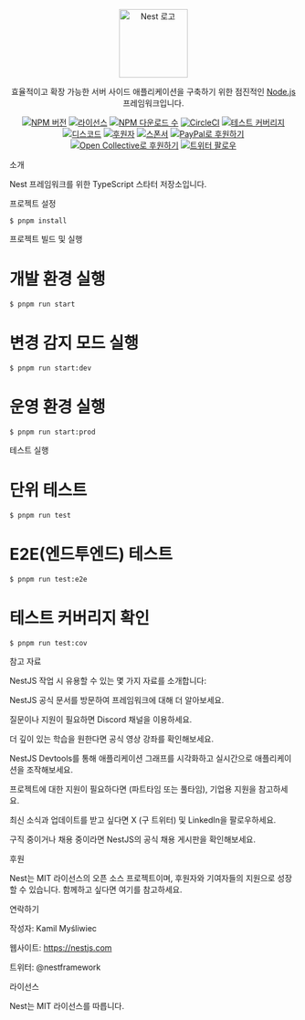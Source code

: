 

<p align="center">
  <a href="http://nestjs.com/" target="blank"><img src="https://nestjs.com/img/logo-small.svg" width="120" alt="Nest 로고" /></a>
</p><p align="center">
  효율적이고 확장 가능한 서버 사이드 애플리케이션을 구축하기 위한 점진적인 <a href="http://nodejs.org" target="_blank">Node.js</a> 프레임워크입니다.
</p><p align="center">
  <a href="https://www.npmjs.com/~nestjscore" target="_blank"><img src="https://img.shields.io/npm/v/@nestjs/core.svg" alt="NPM 버전" /></a>
  <a href="https://www.npmjs.com/~nestjscore" target="_blank"><img src="https://img.shields.io/npm/l/@nestjs/core.svg" alt="라이선스" /></a>
  <a href="https://www.npmjs.com/~nestjscore" target="_blank"><img src="https://img.shields.io/npm/dm/@nestjs/common.svg" alt="NPM 다운로드 수" /></a>
  <a href="https://circleci.com/gh/nestjs/nest" target="_blank"><img src="https://img.shields.io/circleci/build/github/nestjs/nest/master" alt="CircleCI" /></a>
  <a href="https://coveralls.io/github/nestjs/nest?branch=master" target="_blank"><img src="https://coveralls.io/repos/github/nestjs/nest/badge.svg?branch=master#9" alt="테스트 커버리지" /></a>
  <a href="https://discord.gg/G7Qnnhy" target="_blank"><img src="https://img.shields.io/badge/discord-online-brightgreen.svg" alt="디스코드" /></a>
  <a href="https://opencollective.com/nest#backer" target="_blank"><img src="https://opencollective.com/nest/backers/badge.svg" alt="후원자" /></a>
  <a href="https://opencollective.com/nest#sponsor" target="_blank"><img src="https://opencollective.com/nest/sponsors/badge.svg" alt="스폰서" /></a>
  <a href="https://paypal.me/kamilmysliwiec" target="_blank"><img src="https://img.shields.io/badge/Donate-PayPal-ff3f59.svg" alt="PayPal로 후원하기" /></a>
  <a href="https://opencollective.com/nest#sponsor" target="_blank"><img src="https://img.shields.io/badge/Support%20us-Open%20Collective-41B883.svg" alt="Open Collective로 후원하기" /></a>
  <a href="https://twitter.com/nestframework" target="_blank"><img src="https://img.shields.io/twitter/follow/nestframework.svg?style=social&label=Follow" alt="트위터 팔로우" /></a>
</p>소개

Nest 프레임워크를 위한 TypeScript 스타터 저장소입니다.

프로젝트 설정
```shell
$ pnpm install
```
프로젝트 빌드 및 실행

# 개발 환경 실행
```shell
$ pnpm run start
```
# 변경 감지 모드 실행
```shell
$ pnpm run start:dev
```
# 운영 환경 실행
```shell
$ pnpm run start:prod
```
테스트 실행

# 단위 테스트
```shell
$ pnpm run test
```
# E2E(엔드투엔드) 테스트
```shell
$ pnpm run test:e2e
```
# 테스트 커버리지 확인
```shell
$ pnpm run test:cov
```
참고 자료

NestJS 작업 시 유용할 수 있는 몇 가지 자료를 소개합니다:

NestJS 공식 문서를 방문하여 프레임워크에 대해 더 알아보세요.

질문이나 지원이 필요하면 Discord 채널을 이용하세요.

더 깊이 있는 학습을 원한다면 공식 영상 강좌를 확인해보세요.

NestJS Devtools를 통해 애플리케이션 그래프를 시각화하고 실시간으로 애플리케이션을 조작해보세요.

프로젝트에 대한 지원이 필요하다면 (파트타임 또는 풀타임), 기업용 지원을 참고하세요.

최신 소식과 업데이트를 받고 싶다면 X (구 트위터) 및 LinkedIn을 팔로우하세요.

구직 중이거나 채용 중이라면 NestJS의 공식 채용 게시판을 확인해보세요.


후원

Nest는 MIT 라이선스의 오픈 소스 프로젝트이며, 후원자와 기여자들의 지원으로 성장할 수 있습니다. 함께하고 싶다면 여기를 참고하세요.

연락하기

작성자: Kamil Myśliwiec

웹사이트: https://nestjs.com

트위터: @nestframework


라이선스

Nest는 MIT 라이선스를 따릅니다.
